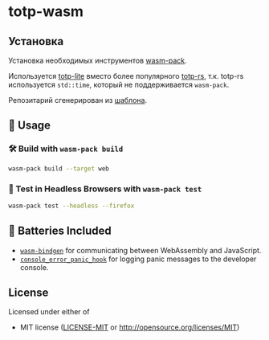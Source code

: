 # totp-wasm

## Установка

Установка необходимых инструментов [wasm-pack](https://rustwasm.github.io/book/game-of-life/setup.html).

Используется [totp-lite](https://crates.io/crates/totp-lite/2.0.0) вместо более популярного [totp-rs](https://crates.io/crates/totp-rs), т.к. totp-rs используется `std::time`, который не поддерживается `wasm-pack`.


Репозитарий сгенерирован из [шаблона](https://rustwasm.github.io/docs/wasm-pack/tutorials/npm-browser-packages/index.html).

## 🚴 Usage

### 🛠️ Build with `wasm-pack build`

```bash
wasm-pack build --target web
```

### 🔬 Test in Headless Browsers with `wasm-pack test`

```bash
wasm-pack test --headless --firefox
```

## 🔋 Batteries Included

* [`wasm-bindgen`](https://github.com/rustwasm/wasm-bindgen) for communicating
  between WebAssembly and JavaScript.
* [`console_error_panic_hook`](https://github.com/rustwasm/console_error_panic_hook)
  for logging panic messages to the developer console.

## License

Licensed under either of

* MIT license ([LICENSE-MIT](LICENSE-MIT) or http://opensource.org/licenses/MIT)
